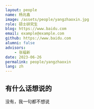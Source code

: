 ```yaml
---
layout: people
name: 杨兆鑫
image: /assets/people/yangzhaoxin.jpg
role: 硕士研究生
blog: https://www.baidu.com
email: example@example.com
github: https://www.baidu.com
alumni: false
advisors:
    - 张福新
date: 2023-06-26
permalink: people/yangzhaoxin
lang: zh
---
```


## 有什么话想说的

没有，我一句都不想说